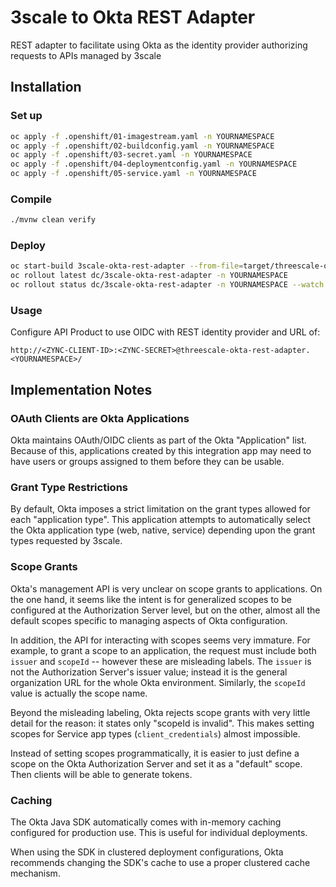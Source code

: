 # 3scale to Okta REST Adapter

REST adapter to facilitate using Okta as the identity provider authorizing
requests to APIs managed by 3scale

## Installation

### Set up

```bash
oc apply -f .openshift/01-imagestream.yaml -n YOURNAMESPACE
oc apply -f .openshift/02-buildconfig.yaml -n YOURNAMESPACE
oc apply -f .openshift/03-secret.yaml -n YOURNAMESPACE
oc apply -f .openshift/04-deploymentconfig.yaml -n YOURNAMESPACE
oc apply -f .openshift/05-service.yaml -n YOURNAMESPACE
```

### Compile

```bash
./mvnw clean verify
```

### Deploy

```bash
oc start-build 3scale-okta-rest-adapter --from-file=target/threescale-okta-rest-adapter-1.0-SNAPSHOT.jar --follow -n YOURNAMESPACE
oc rollout latest dc/3scale-okta-rest-adapter -n YOURNAMESPACE
oc rollout status dc/3scale-okta-rest-adapter -n YOURNAMESPACE --watch
```

### Usage

Configure API Product to use OIDC with REST identity provider and URL of:

```
http://<ZYNC-CLIENT-ID>:<ZYNC-SECRET>@threescale-okta-rest-adapter.<YOURNAMESPACE>/
```

## Implementation Notes

### OAuth Clients are Okta Applications

Okta maintains OAuth/OIDC clients as part of the Okta "Application" list.
Because of this, applications created by this integration app may need to have
users or groups assigned to them before they can be usable.

### Grant Type Restrictions

By default, Okta imposes a strict limitation on the grant types allowed for
each "application type". This application attempts to automatically select
the Okta application type (web, native, service) depending upon the grant types
requested by 3scale.

### Scope Grants

Okta's management API is very unclear on scope grants to applications. On
the one hand, it seems like the intent is for generalized scopes to be
configured at the Authorization Server level, but on the other, almost all the
default scopes specific to managing aspects of Okta configuration.

In addition, the API for interacting with scopes seems very immature. For
example, to grant a scope to an application, the request must include both
`issuer` and `scopeId` -- however these are misleading labels. The `issuer` is
not the Authorization Server's issuer value; instead it is the general
organization URL for the whole Okta environment. Similarly, the `scopeId` value
is actually the scope name.

Beyond the misleading labeling, Okta rejects scope grants with very little
detail for the reason: it states only "scopeId is invalid". This makes setting
scopes for Service app types (`client_credentials`) almost impossible.

Instead of setting scopes programmatically, it is easier to just define a scope
on the Okta Authorization Server and set it as a "default" scope. Then clients
will be able to generate tokens.

### Caching

The Okta Java SDK automatically comes with in-memory caching configured for
production use. This is useful for individual deployments.

When using the SDK in clustered deployment configurations, Okta recommends
changing the SDK's cache to use a proper clustered cache mechanism.
